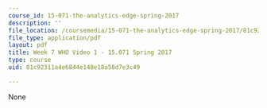 ```yaml
---
course_id: 15-071-the-analytics-edge-spring-2017
description: ''
file_location: /coursemedia/15-071-the-analytics-edge-spring-2017/81c92311a4e6844e148e18a58d7e3c49_MIT15_071S17_Unit7_WHO.pdf
file_type: application/pdf
layout: pdf
title: Week 7 WHO Video 1 - 15.071 Spring 2017
type: course
uid: 81c92311a4e6844e148e18a58d7e3c49

---
```

None